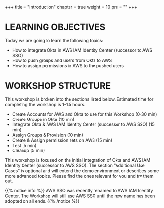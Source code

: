 +++
title = "Introduction"
chapter = true
weight = 10
pre = ""
+++

# LEARNING OBJECTIVES
Today we are going to learn the following topics:

- How to integrate Okta in AWS IAM Identity Center (successor to AWS SSO) 
- How to push groups and users from Okta to AWS 
- How to assign permissions in AWS to the pushed users

# WORKSHOP STRUCTURE

This workshop is broken into the sections listed below. Estimated time for completing the workshop is 1-1.5 hours.

- Create Accounts for AWS and Okta to use for this Workshop (0-30 min)
- Create Groups in Okta (10 min)
- Integrate Okta & AWS IAM Identity Center (successor to AWS SSO) (15 min)
- Assign Groups & Provision (10 min)
- Create & Assign permission sets on AWS (15 min)
- Test (5 min)
- Cleanup (5 min)

This workshop is focused on the initial integration of Okta and AWS IAM Identity Center (successor to AWS SSO). The section "Additional Use Cases" is optional and will extend the demo environment or describes some more advanced topics. Please find the ones relevant for you and try them out.

{{% notice info %}}
AWS SSO was recently renamed to AWS IAM Identity Center. The Workshop will still use AWS SSO until the new name has been adopted on all ends. 
{{% /notice %}}